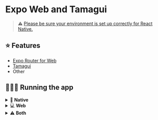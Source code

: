 # Expo Web and Tamagui

> ⚠️ [Please be sure your environment is set up correctly for React Native.][26]

## ⭐ Features
- [Expo Router for Web][22]
- [Tamagui][29]
- Other

## 🏃🏻‍♂️ Running the app

<details><summary> 📱 <b>Native</b></summary>


##### `yarn start`

   <br>

   Starts `native` Metro Bundler. You can run the app in two ways:

   <br>

  [Development build][1] (recommended)

   >  Run `yarn ios` or `yarn android` to create the development builds. After that, when you can also use `i` or `a` to run your app from the Metro Bundler terminal, without creating the development builds again. Rerunning the app is usually necessary when something changes on the native side.

  <br> 

  [Expo Go][25]

  >  Press 's' to switch to Expo Go. Then you can use `i` or `a` to run the app on iOS or Android respectively.

   <img width="569" alt="image" src="https://github.com/LunatiqueCoder/gigburn/assets/55203625/9d50ce69-d87e-4882-8c0b-ac4f910a41d1">

</details>

<details><summary> 💻   <b>Web</b></summary>

   ##### `yarn start-web`

   <br>

   Starts `web` Metro Bundler. You can access the web app in two ways:

   <img width="571" alt="image" src="https://github.com/LunatiqueCoder/gigburn/assets/55203625/d6b2599a-1367-4767-b790-fc5350fc9160">

</details>

<details><summary>  ⚠️   <b>Both</b></summary>
   
<br>
   
 If you are targeting both web and mobile with Expo only (no Next.js), be sure to start two metro bundlers on different ports: one for native (8081) and another one for web (8082).

 <img width="571" alt="image" src="https://tamagui.dev/metro-bundler-ports.png">


</details>

[1]: https://docs.expo.dev/develop/development-builds/introduction/
[6]: https://redux-toolkit.js.org/
[22]: https://docs.expo.dev/guides/customizing-metro/#web-support
[23]: https://supabase.com/
[24]: https://www.typescriptlang.org/
[25]: https://docs.expo.dev/get-started/expo-go/
[26]: https://reactnative.dev/docs/environment-setup
[27]: https://beta.reactjs.org/learn/react-developer-tools
[29]: https://tamagui.dev
